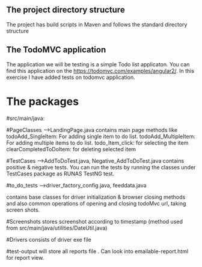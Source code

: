 ## The project directory structure
The project has build scripts in Maven and follows the standard directory structure 

## The TodoMVC application

The application we will be testing is a simple Todo list applicaton. You can find this application on the https://todomvc.com/examples/angular2/. In this exercise I have added tests on todomvc application.

# The packages

#src/main/java: 

#PageClasses -->LandingPage.java 
contains main page methods like 
todoAdd_SingleItem: For adding single item to do list.
todoAdd_MultipleItem: For adding multiple items to do list.
todo_Item_click: for selecting the item
clearCompletedToDoItem: for deleting selected item

#TestCases -->AddToDoTest.java, Negative_AddToDoTest.java
contains positive & negative tests.
You can run the tests by running the classes under TestCases package as RUNAS TestNG test.

#to_do_tests -->driver_factory_config.java, feeddata.java

contains base classes for driver initialization & browser closing methods
and also common operations of opening and closing todoMvc url, taking screen shots.

#Screenshots
stores screenshot according to timestamp (method used from src/main/java/utilities/DateUtil.java)

#Drivers
consists of driver exe file

#test-output
will store all reports file .
Can look into emailable-report.html for report view.




